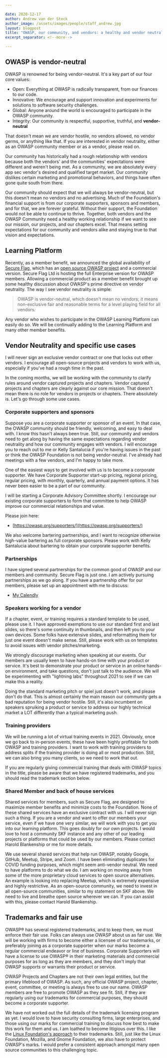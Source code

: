 ```yaml
---

date: 2020-12-17
author: Andrew van der Stock
author_image: /assets/images/people/staff_andrew.jpg
layout: blogpost
title: "OWASP, our community, and vendors: a healthy and vendor neutral approach"
excerpt_separator: <!--more-->

---
```


## OWASP is vendor-neutral

OWASP is renowned for being vendor-neutral. It's a key part of our four core values:

- Open: Everything at OWASP is radically transparent, from our finances to our code.
- Innovative: We encourage and support innovation and experiments for solutions to software security challenges.
- Global: Anyone around the world is encouraged to participate in the OWASP community.
- Integrity: Our community is respectful, supportive, truthful, and **vendor-neutral**

That doesn't mean we are vendor hostile, no vendors allowed, no vendor germs, or anything like that. If you are interested in vendor neutrality, either as an OWASP community member or as a vendor, please read on.

<!--more-->

Our community has historically had a rough relationship with vendors because both the vendors' and the communities' expectations were different and weren't being met. As a community, we are absolutely every app sec vendor's desired and qualified target market. Our community dislikes certain marketing and promotional behaviors, and things have often gone quite south from there.

Our community should expect that we will always be vendor-neutral, but this doesn't mean no vendors and no advertising.  Much of the Foundation's financial support is from our corporate supporters, sponsors and members, and for that, we are forever grateful. Without their support, the Foundation would not be able to continue to thrive. Together, both vendors and the OWASP Community need a healthy working relationship if we want to see our mission, our projects, and our chapters excel. That means setting expectations for our community and vendors alike and staying true to that vision and expectations.

## Learning Platform

Recently, as a member benefit, we announced the global availability of [Secure Flag](https://secureflag.owasp.org), which has an [open source OWASP project](https://owasp.org/www-project-secureflag-open-platform/) and a commercial version. Secure Flag Ltd is hosting the full Enterprise version for OWASP members. Allowing a commercial product as a member benefit brought up some healthy discussion about OWASP's prime directive on vendor neutrality. The way I see vendor neutrality is simple:

> OWASP is vendor-neutral, which doesn't mean no vendors; it means non-exclusive fair and reasonable terms for a level playing field for all vendors.

Any vendor who wishes to participate in the OWASP Learning Platform can easily do so. We will be continually adding to the Learning Platform and many other member benefits.

## Vendor Neutrality and specific use cases

I will never sign an exclusive vendor contract or one that locks out other vendors. I encourage all open-source projects and vendors to work with us, especially if you've had a rough time in the past.

In the coming months, we will be working with the community to clarify rules around vendor captured projects and chapters. Vendor captured projects and chapters are clearly against our core mission. That doesn't mean there is no role for vendors in projects or chapters. There absolutely is. Let's go through some use cases.

### Corporate supporters and sponsors

Suppose you are a corporate supporter or sponsor of an event. In that case, the OWASP community should be friendly, welcoming, and easy to deal with. I know this hasn't always been true. Still, our community and vendors need to get along by having the same expectations regarding vendor neutrality and how our community engages with vendors. I will encourage you to reach out to me or Kelly Santalucia if you're having issues in the past or think the OWASP Foundation is not being vendor-neutral. I've already had meetings with a few vendors, and I'm happy to take more.

One of the easiest ways to get involved with us is to become a corporate supporter. We have Corporate Supporter start-up pricing, regional pricing, regular pricing, with monthly, quarterly, and annual payment options. It has never been easier to be a part of our community.

I will be starting a Corporate Advisory Committee shortly. I encourage our existing corporate supporters to form that committee to help OWASP improve our commercial relationships and value.

Please join here:

- [https://owasp.org/supporters/](https://owasp.org/supporters/)

We also welcome bartering partnerships, and I want to recognize otherwise high-value bartering as full corporate sponsors. Please work with Kelly Santalucia about bartering to obtain your corporate supporter benefits.

### Partnerships

I have signed several partnerships for the common good of OWASP and our members and community. Secure Flag is just one. I am actively pursuing partnerships as we go along. If you have a partnership offer for our members, please set up an appointment with me to discuss:

- [My Calendly](https://calend.ly/owasped)

### Speakers working for a vendor

If a chapter, event, or training requires a standard template to be used, please use it. I have approved exemptions to use our standard first and last slides, so there's some continuity in thumbnails, and then left you to your own devices. Some folks have extensive slides, and reformatting them for just one event doesn't make sense. Still, please work with us on templates to avoid issues with vendor pitches/marketing.

We strongly discourage marketing when speaking at our events. Our members are usually keen to have hands-on time with your product or service. It's best to demonstrate your product or service in an online hands-on environment, and take questions, don't just talk to the audience. We will be experimenting with "lightning labs" throughout 2021 to see if we can make this a reality.

Doing the standard marketing pitch or spiel just doesn't work, and please don't do that. This is almost certainly the main reason our community gets a bad reputation for being vendor hostile. Still, it's also incumbent on speakers spruiking a product or service to address our highly technical market a LOT differently than a typical marketing push.

### Training providers

We will be running a lot of virtual training events in 2021. Obviously, once we go back to in-person events, these have been highly profitable for both OWASP and training providers. I want to work with training providers to address splits if the training provider is doing all or most production. Still, we can also bring you many clients, so we need to work that out.

If you are regularly giving commercial training that deals with OWASP topics in the title, please be aware that we have registered trademarks, and you should read the trademark section below.

### Shared Member and back of house services

Shared services for members, such as Secure Flag, are designed to maximize member benefits and minimize costs to the Foundation. None of these shared services have an exclusive contract with us. I will never sign such a thing. If you are a vendor and want to offer our members your service, even if we have one very similar, we will work with you to get you into our learning platform. This goes doubly for our own projects. I would love to host a community SKF instance and any other of our leading projects or platforms that could be used by our members. Please contact Harold Blankenship or me for more details.

We use several shared services that help run OWASP, notably Google, GitHub, Meetup, Stripe, and Zoom. I have been eliminating duplicates for COVID funding purposes, which might seem anti-vendor neutral. We need to have platforms to do what we do. I am working on moving away from some of the more proprietary cloud services to open source alternatives. An example is looking into replacing Meetup, which is extremely expensive and highly restrictive. As an open-source community, we need to invest in all open-source communities, similar to my statement on SKF above. We need to live and breathe open source wherever we can. If you can assist with this, please contact Harold Blankenship.

## Trademarks and fair use

OWASP&reg; has several registered trademarks, and to keep them, we must enforce their fair use. Folks can always use OWASP about us as fair use. We will be working with firms to become either a licensee of our trademarks, or preferably joining as a corporate supporter when our marks become a regular commercial endeavor or line of business. Corporate Supporters will have a license to use OWASP&reg; in their marketing materials and commercial purposes for as long as they are members, and they don't imply that OWASP supports or warrants their product or service.

OWASP Projects and Chapters are not their own legal entities, but the primary lifeblood of OWASP. As such, any official OWASP project, chapter, event, committee, or meeting is always free to use our name. OWASP members are free to promote OWASP as they see fit. Still, if they are regularly using our trademarks for commercial purposes, they should become a corporate supporter.

We have not worked out the full details of the trademark licensing program as yet. I would love to have security consulting firms, large enterprises, and those using our marks for commercial training to discuss how best to make this work for them and us. I am loathed to become litigious over this. I like the [Linux Foundation's approach](https://www.linuxfoundation.org/trademark-usage/) to their trademarks. Still, just like the Linux Foundation, Mozilla, and Gnome Foundation, we also have to protect OWASP's marks. I would prefer a consistent approach amongst many open source communities to this challenging topic. 
